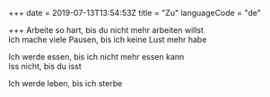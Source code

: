 +++
date = 2019-07-13T13:54:53Z
title = "Zu"
languageCode = "de"

+++ 
Arbeite so hart, bis du nicht mehr arbeiten willst     
Ich mache viele Pausen, bis ich keine Lust mehr habe   
   
Ich werde essen, bis ich nicht mehr essen kann   
Iss nicht, bis du isst   
   
Ich werde leben, bis ich sterbe  